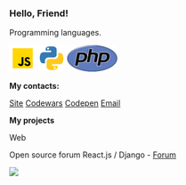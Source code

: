 <h3>Hello, Friend!</h3>
<p>Programming languages.</p>
<p position='center'>
  <img src='./icons/icons8-javascript-48.png'\>
  <img src='./icons/4375050_logo_python_icon.png'\>
  <img src='./icons/new-php-logo.png' height='48px' weight='48px'\>
</p>
<b><p>My contacts:</p></b>
<a href="https://responsegood.github.io/Site/">Site</a>
<a href="https://www.codewars.com/users/ResponseGood">Codewars</a>
<a href="https://codepen.io/RSS212">Codepen</a>
<a href='mailto:ResponseGoodMail@protonmail.com'>Email</a>

<b><p>My projects</p></b>
<p>Web</p>
<p>Open source forum React.js / Django - <a href="https://github.com/ResponseGood/Forum">Forum</a></p>
<img src="https://www.codewars.com/users/ResponseGood/badges/large"/>


